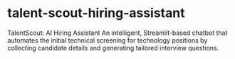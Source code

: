 # talent-scout-hiring-assistant
TalentScout: AI Hiring Assistant An intelligent, Streamlit-based chatbot that automates the initial technical screening for technology positions by collecting candidate details and generating tailored interview questions.

